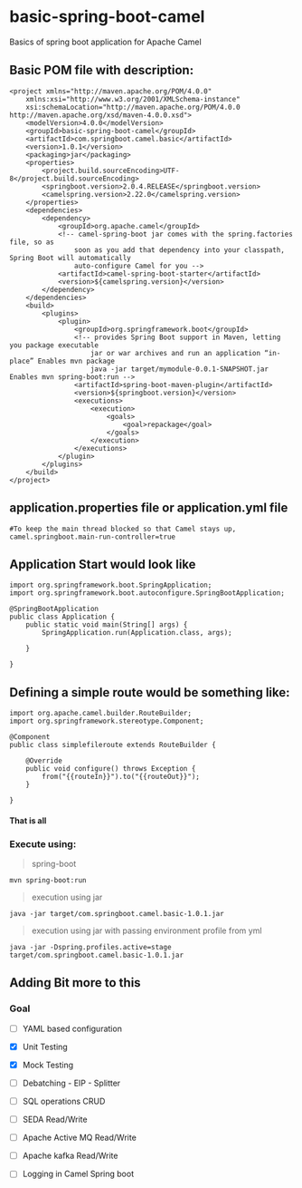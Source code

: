 
# basic-spring-boot-camel
Basics of spring boot application for Apache Camel
## Basic POM file with description:
```
<project xmlns="http://maven.apache.org/POM/4.0.0"
	xmlns:xsi="http://www.w3.org/2001/XMLSchema-instance"
	xsi:schemaLocation="http://maven.apache.org/POM/4.0.0 http://maven.apache.org/xsd/maven-4.0.0.xsd">
	<modelVersion>4.0.0</modelVersion>
	<groupId>basic-spring-boot-camel</groupId>
	<artifactId>com.springboot.camel.basic</artifactId>
	<version>1.0.1</version>
	<packaging>jar</packaging>
	<properties>
		<project.build.sourceEncoding>UTF-8</project.build.sourceEncoding>
		<springboot.version>2.0.4.RELEASE</springboot.version>
		<camelspring.version>2.22.0</camelspring.version>
	</properties>
	<dependencies>
		<dependency>
			<groupId>org.apache.camel</groupId>
			<!-- camel-spring-boot jar comes with the spring.factories file, so as 
				soon as you add that dependency into your classpath, Spring Boot will automatically 
				auto-configure Camel for you -->
			<artifactId>camel-spring-boot-starter</artifactId>
			<version>${camelspring.version}</version>
		</dependency>
	</dependencies>
	<build>
		<plugins>
			<plugin>
				<groupId>org.springframework.boot</groupId>
				<!-- provides Spring Boot support in Maven, letting you package executable 
					jar or war archives and run an application “in-place” Enables mvn package 
					java -jar target/mymodule-0.0.1-SNAPSHOT.jar Enables mvn spring-boot:run -->
				<artifactId>spring-boot-maven-plugin</artifactId>
				<version>${springboot.version}</version>
				<executions>
					<execution>
						<goals>
							<goal>repackage</goal>
						</goals>
					</execution>
				</executions>
			</plugin>
		</plugins>
	</build>
</project>
```
## application.properties file or application.yml file
```
#To keep the main thread blocked so that Camel stays up,
camel.springboot.main-run-controller=true
```

## Application Start would look like
```
import org.springframework.boot.SpringApplication;
import org.springframework.boot.autoconfigure.SpringBootApplication;

@SpringBootApplication
public class Application {
	public static void main(String[] args) {
		SpringApplication.run(Application.class, args);

	}

}
```

## Defining a simple route would be something like:
```
import org.apache.camel.builder.RouteBuilder;
import org.springframework.stereotype.Component;

@Component
public class simplefileroute extends RouteBuilder {

	@Override
	public void configure() throws Exception {
		from("{{routeIn}}").to("{{routeOut}}");		
	}

}
```

#### That is all
### Execute using:
> spring-boot
```
mvn spring-boot:run
```
> execution using jar
```
java -jar target/com.springboot.camel.basic-1.0.1.jar
```

> execution using jar with passing environment profile from yml
```
java -jar -Dspring.profiles.active=stage target/com.springboot.camel.basic-1.0.1.jar
```

## Adding Bit more to this

### Goal
- [ ] YAML based configuration
- [x] Unit Testing
- [x] Mock Testing
- [ ] Debatching - EIP - Splitter
- [ ] SQL operations CRUD
- [ ] SEDA Read/Write
- [ ] Apache Active MQ Read/Write
- [ ] Apache kafka Read/Write
- [ ] Logging in Camel Spring boot

